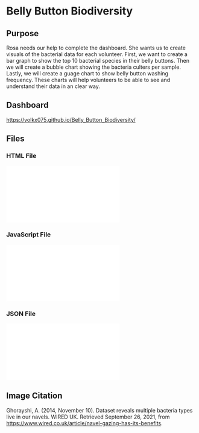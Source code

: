 # Belly Button Biodiversity
## Purpose
Rosa needs our help to complete the dashboard. She wants us to create visuals of the bacterial data for each volunteer. First, we want to create a bar graph to show the top 10 bacterial species in their belly buttons. Then we will create a bubble chart showing the bacteria culters per sample. Lastly, we will create a guage chart to show belly button washing frequency. These charts will help volunteers to be able to see and understand their data in an clear way.
## Dashboard
https://volkx075.github.io/Belly_Button_Biodiversity/
## Files
### HTML File
![HTML file](index.html)
### JavaScript File
![Charts file](charts.js)
### JSON File
![Data](samples.json)
## Image Citation
Ghorayshi, A. (2014, November 10). Dataset reveals multiple bacteria types live in our navels. WIRED UK. Retrieved September 26, 2021, from https://www.wired.co.uk/article/navel-gazing-has-its-benefits. 
